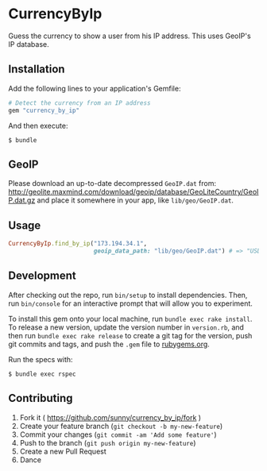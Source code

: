 # CurrencyByIp

Guess the currency to show a user from his IP address. This uses GeoIP's IP
database.

## Installation

Add the following lines to your application's Gemfile:

```ruby
# Detect the currency from an IP address
gem "currency_by_ip"
```

And then execute:

    $ bundle

## GeoIP

Please download an up-to-date decompressed `GeoIP.dat` from:
http://geolite.maxmind.com/download/geoip/database/GeoLiteCountry/GeoIP.dat.gz
and place it somewhere in your app, like `lib/geo/GeoIP.dat`.

## Usage

```ruby
CurrencyByIp.find_by_ip("173.194.34.1",
                        geoip_data_path: "lib/geo/GeoIP.dat") # => "USD"
```

## Development

After checking out the repo, run `bin/setup` to install dependencies. Then,
run `bin/console` for an interactive prompt that will allow you to experiment.

To install this gem onto your local machine, run `bundle exec rake install`.
To release a new version, update the version number in `version.rb`, and then
run `bundle exec rake release` to create a git tag for the version, push git
commits and tags, and push the `.gem` file to
[rubygems.org](https://rubygems.org).

Run the specs with:

    $ bundle exec rspec

## Contributing

1. Fork it ( https://github.com/sunny/currency_by_ip/fork )
2. Create your feature branch (`git checkout -b my-new-feature`)
3. Commit your changes (`git commit -am 'Add some feature'`)
4. Push to the branch (`git push origin my-new-feature`)
5. Create a new Pull Request
6. Dance
